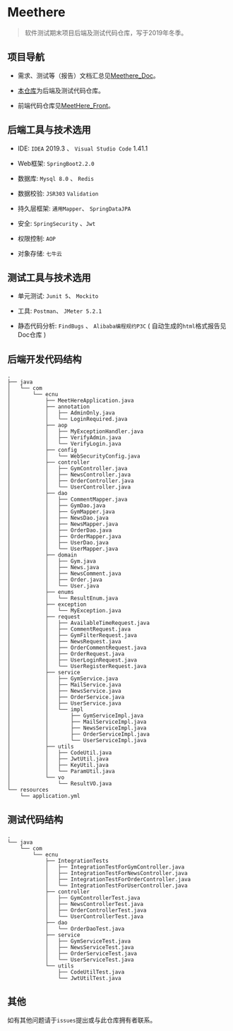 # Meethere

> 软件测试期末项目后端及测试代码仓库，写于2019年冬季。

## 项目导航

+ 需求、测试等（报告）文档汇总见[Meethere_Doc](https://github.com/LEODPEN/Meethere_Doc)。

+ [本仓库](https://github.com/Onion12138/Meet)为后端及测试代码仓库。

+ 前端代码仓库见[MeetHere_Front](https://github.com/TimGin117/MeetHereFront)。

## 后端工具与技术选用

+ IDE: `IDEA` 2019.3 、 `Visual Studio Code` 1.41.1

+ Web框架: `SpringBoot2.2.0`

+ 数据库: `Mysql 8.0` 、 `Redis`

+ 数据校验: `JSR303` `Validation`

+ 持久层框架: `通用Mapper`、 `SpringDataJPA`

+ 安全: `SpringSecurity` 、`Jwt`

+ 权限控制: `AOP`

+ 对象存储: `七牛云`

## 测试工具与技术选用

+ 单元测试: `Junit 5`、 `Mockito`

+ 工具: `Postman`、 `JMeter 5.2.1`

+ 静态代码分析: `FindBugs` 、 `Alibaba编程规约P3C` ( 自动生成的`html`格式报告见Doc仓库 )

## 后端开发代码结构
```
.
├── java
│   └── com
│       └── ecnu
│           ├── MeetHereApplication.java
│           ├── annotation
│           │   ├── AdminOnly.java
│           │   └── LoginRequired.java
│           ├── aop
│           │   ├── MyExceptionHandler.java
│           │   ├── VerifyAdmin.java
│           │   └── VerifyLogin.java
│           ├── config
│           │   └── WebSecurityConfig.java
│           ├── controller
│           │   ├── GymController.java
│           │   ├── NewsController.java
│           │   ├── OrderController.java
│           │   └── UserController.java
│           ├── dao
│           │   ├── CommentMapper.java
│           │   ├── GymDao.java
│           │   ├── GymMapper.java
│           │   ├── NewsDao.java
│           │   ├── NewsMapper.java
│           │   ├── OrderDao.java
│           │   ├── OrderMapper.java
│           │   ├── UserDao.java
│           │   └── UserMapper.java
│           ├── domain
│           │   ├── Gym.java
│           │   ├── News.java
│           │   ├── NewsComment.java
│           │   ├── Order.java
│           │   └── User.java
│           ├── enums
│           │   └── ResultEnum.java
│           ├── exception
│           │   └── MyException.java
│           ├── request
│           │   ├── AvailableTimeRequest.java
│           │   ├── CommentRequest.java
│           │   ├── GymFilterRequest.java
│           │   ├── NewsRequest.java
│           │   ├── OrderCommentRequest.java
│           │   ├── OrderRequest.java
│           │   ├── UserLoginRequest.java
│           │   └── UserRegisterRequest.java
│           ├── service
│           │   ├── GymService.java
│           │   ├── MailService.java
│           │   ├── NewsService.java
│           │   ├── OrderService.java
│           │   ├── UserService.java
│           │   └── impl
│           │       ├── GymServiceImpl.java
│           │       ├── MailServiceImpl.java
│           │       ├── NewsServiceImpl.java
│           │       ├── OrderServiceImpl.java
│           │       └── UserServiceImpl.java
│           ├── utils
│           │   ├── CodeUtil.java
│           │   ├── JwtUtil.java
│           │   ├── KeyUtil.java
│           │   └── ParamUtil.java
│           └── vo
│               └── ResultVO.java
└── resources
    └── application.yml
```

## 测试代码结构
```
.
└── java
    └── com
        └── ecnu
            ├── IntegrationTests
            │   ├── IntegrationTestForGymController.java
            │   ├── IntegrationTestForNewsController.java
            │   ├── IntegrationTestForOrderController.java
            │   └── IntegrationTestForUserController.java
            ├── controller
            │   ├── GymControllerTest.java
            │   ├── NewsControllerTest.java
            │   ├── OrderControllerTest.java
            │   └── UserControllerTest.java
            ├── dao
            │   └── OrderDaoTest.java
            ├── service
            │   ├── GymServiceTest.java
            │   ├── NewsServiceTest.java
            │   ├── OrderServiceTest.java
            │   └── UserServiceTest.java
            └── utils
                ├── CodeUtilTest.java
                └── JwtUtilTest.java

```
## 其他
如有其他问题请于`issues`提出或与此仓库拥有者联系。





